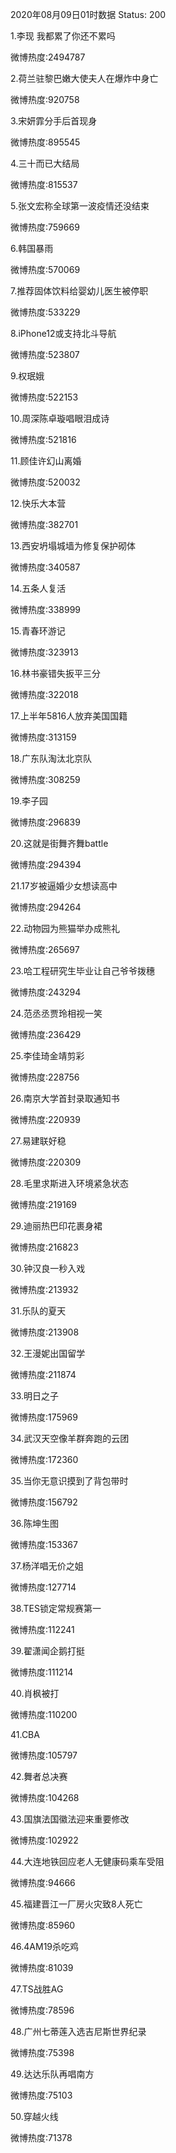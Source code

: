 2020年08月09日01时数据
Status: 200

1.李现 我都累了你还不累吗

微博热度:2494787

2.荷兰驻黎巴嫩大使夫人在爆炸中身亡

微博热度:920758

3.宋妍霏分手后首现身

微博热度:895545

4.三十而已大结局

微博热度:815537

5.张文宏称全球第一波疫情还没结束

微博热度:759669

6.韩国暴雨

微博热度:570069

7.推荐固体饮料给婴幼儿医生被停职

微博热度:533229

8.iPhone12或支持北斗导航

微博热度:523807

9.权珉娥

微博热度:522153

10.周深陈卓璇唱眼泪成诗

微博热度:521816

11.顾佳许幻山离婚

微博热度:520032

12.快乐大本营

微博热度:382701

13.西安坍塌城墙为修复保护砌体

微博热度:340587

14.五条人复活

微博热度:338999

15.青春环游记

微博热度:323913

16.林书豪错失扳平三分

微博热度:322018

17.上半年5816人放弃美国国籍

微博热度:313159

18.广东队淘汰北京队

微博热度:308259

19.李子园

微博热度:296839

20.这就是街舞齐舞battle

微博热度:294394

21.17岁被逼婚少女想读高中

微博热度:294264

22.动物园为熊猫举办成熊礼

微博热度:265697

23.哈工程研究生毕业让自己爷爷拨穗

微博热度:243294

24.范丞丞贾玲相视一笑

微博热度:236429

25.李佳琦金靖剪彩

微博热度:228756

26.南京大学首封录取通知书

微博热度:220939

27.易建联好稳

微博热度:220309

28.毛里求斯进入环境紧急状态

微博热度:219169

29.迪丽热巴印花裹身裙

微博热度:216823

30.钟汉良一秒入戏

微博热度:213932

31.乐队的夏天

微博热度:213908

32.王漫妮出国留学

微博热度:211874

33.明日之子

微博热度:175969

34.武汉天空像羊群奔跑的云团

微博热度:172360

35.当你无意识摸到了背包带时

微博热度:156792

36.陈坤生图

微博热度:153367

37.杨洋唱无价之姐

微博热度:127714

38.TES锁定常规赛第一

微博热度:112241

39.翟潇闻企鹅打挺

微博热度:111214

40.肖枫被打

微博热度:110200

41.CBA

微博热度:105797

42.舞者总决赛

微博热度:104268

43.国旗法国徽法迎来重要修改

微博热度:102922

44.大连地铁回应老人无健康码乘车受阻

微博热度:94666

45.福建晋江一厂房火灾致8人死亡

微博热度:85960

46.4AM19杀吃鸡

微博热度:81039

47.TS战胜AG

微博热度:78596

48.广州七蒂莲入选吉尼斯世界纪录

微博热度:75398

49.达达乐队再唱南方

微博热度:75103

50.穿越火线

微博热度:71378

